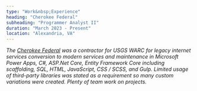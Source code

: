 ```yaml
---
type: "Work&nbsp;Experience"
heading: "Cherokee Federal"
subheading: "Programmer Analyst II"
duration: "March 2023 - Present"
location: "Alexandria, VA"
---
```


<a class="no-tufte-underline" href="/cherokee/"><i class="fa fa-info-circle" aria-hidden="true"/></a> The <a href="https://cherokee-federal.com/" target="_blank">Cherokee Federal</a> was a contractor for USGS WARC for legacy internet services conversion to modern services and maintenance in Microsoft Power Apps, C#, ASP.Net Core, Entity Framework Core including scaffolding, SQL, HTML, JavaScript, CSS / SCSS, and Gulp. Limited usage of third-party libraries was stated as a requirement so many custom variations were created. Plenty of team work on projects.
